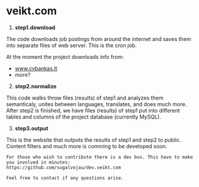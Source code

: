 # veikt.com

  1. **step1.download** 

 The code downloads job postings from around the internet and saves them into separate files of web server. This is the cron job.
 
 At the moment the project downloads info from: 
 - www.cvbankas.lt
 - more?


  2. **step2.normalize** 
  
  This code walks throw files (results) of step1 and analyzes them semanticaly, unites between languages, translates, and does much more. After step2 is finished, we have files (results) of step1 put into different tables and columns of the project database (currently MySQL).
 
  3. **step3.output** 
  
  This is the website that outputs the results of step1 and step2 to public. Content filters and much more is comming to be developed soon.


```
For those who wish to contribute there is a dev box. This have to make you involved in minutes:
https://github.com/sugalvojau/dev.veikt.com
```

```
Feel free to contact if any questions arise.
```
